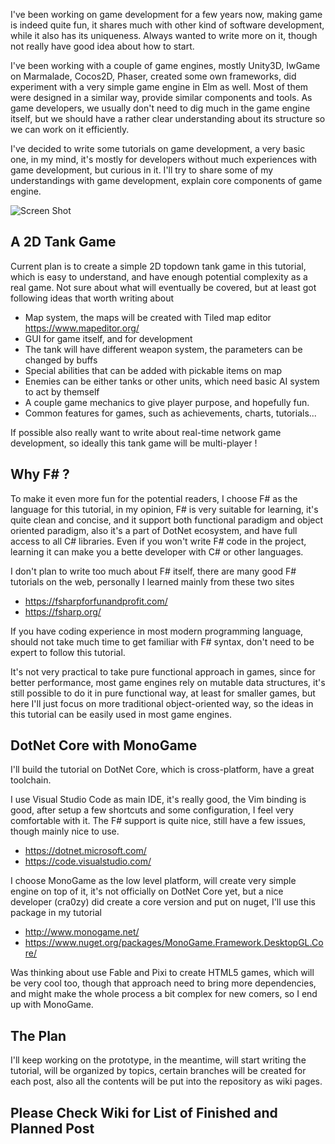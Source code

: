 I've been working on game development for a few years now, making game is indeed quite fun, it shares much with other kind of software development, while it also has its uniqueness. Always wanted to write more on it, though not really have good idea about how to start.

I've been working with a couple of game engines, mostly Unity3D, IwGame on Marmalade, Cocos2D, Phaser, created some own frameworks, did experiment with a very simple game engine in Elm as well. Most of them were designed in a similar way, provide similar components and tools. As game developers, we usually don't need to dig much in the game engine itself, but we should have a rather clear understanding about its structure so we can work on it efficiently.

I've decided to write some tutorials on game development, a very basic one, in my mind, it's mostly for developers without much experiences with game development, but curious in it. I'll try to share some of my understandings with game development, explain core components of game engine.

![Screen Shot](https://github.com/yjpark/FSharpGameTutorial/raw/master/screenshots/posts/intro.png)

## A 2D Tank Game
Current plan is to create a simple 2D topdown tank game in this tutorial, which is easy to understand, and have enough potential complexity as a real game. Not sure about what will eventually be covered, but at least got following ideas that worth writing about

- Map system, the maps will be created with Tiled map editor https://www.mapeditor.org/
- GUI for game itself, and for development
- The tank will have different weapon system, the parameters can be changed by buffs
- Special abilities that can be added with pickable items on map
- Enemies can be either tanks or other units, which need basic AI system to act by themself
- A couple game mechanics to give player purpose, and hopefully fun.
- Common features for games, such as achievements, charts, tutorials...

If possible also really want to write about real-time network game development, so ideally this tank game will be multi-player !

## Why F# ?
To make it even more fun for the potential readers, I choose F# as the language for this tutorial, in my opinion, F# is very suitable for learning, it's quite clean and concise, and it support both functional paradigm and object oriented paradigm, also it's a part of DotNet ecosystem, and have full access to all C# libraries. Even if you won't write F# code in the project, learning it can make you a bette developer with C# or other languages.

I don't plan to write too much about F# itself, there are many good F# tutorials on the web, personally I learned mainly from these two sites

- https://fsharpforfunandprofit.com/
- https://fsharp.org/

If you have coding experience in most modern programming language, should not take much time to get familiar with F# syntax, don't need to be expert to follow this tutorial.

It's not very practical to take pure functional approach in games, since for better performance, most game engines rely on mutable data structures, it's still possible to do it in pure functional way, at least for smaller games, but here I'll just focus on more traditional object-oriented way, so the ideas in this tutorial can be easily used in most game engines.

## DotNet Core with MonoGame
I'll build the tutorial on DotNet Core, which is cross-platform, have a great toolchain.

I use Visual Studio Code as main IDE, it's really good, the Vim binding is good, after setup a few shortcuts and some configuration, I feel very comfortable with it. The F# support is quite nice, still have a few issues, though mainly nice to use.

- https://dotnet.microsoft.com/
- https://code.visualstudio.com/

I choose MonoGame as the low level platform, will create very simple engine on top of it, it's not officially on DotNet Core yet, but a nice developer (cra0zy) did create a core version and put on nuget, I'll use this package in my tutorial

- http://www.monogame.net/
- https://www.nuget.org/packages/MonoGame.Framework.DesktopGL.Core/

Was thinking about use Fable and Pixi to create HTML5 games, which will be very cool too, though that approach need to bring more dependencies, and might make the whole process a bit complex for new comers, so I end up with MonoGame.

## The Plan
I'll keep working on the prototype, in the meantime, will start writing the tutorial, will be organized by topics, certain branches will be created for each post, also all the contents will be put into the repository as wiki pages.

## Please Check Wiki for List of Finished and Planned Post
